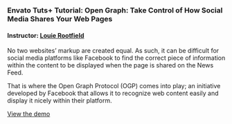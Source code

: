 ### Envato Tuts+ Tutorial: Open Graph: Take Control of How Social Media Shares Your Web Pages
#### Instructor: [Louie Rootfield](https://tutsplus.com/authors/lourfield)

No two websites’ markup are created equal. As such, it can be difficult for social media platforms like Facebook to find the correct piece of information within the content to be displayed when the page is shared on the News Feed.

That is where the Open Graph Protocol (OGP) comes into play; an initiative developed by Facebook that allows it to recognize web content easily and display it nicely within their platform. 

[View the demo](http://tutsplus.github.io/open-graph-protocol)
